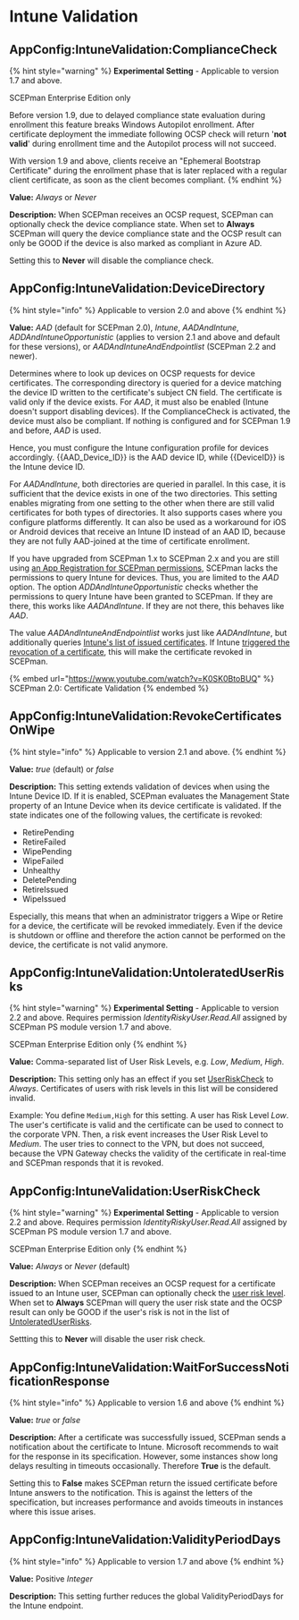 # Intune Validation

## AppConfig:IntuneValidation:ComplianceCheck

{% hint style="warning" %}
**Experimental Setting** - Applicable to version 1.7 and above.

SCEPman Enterprise Edition only

Before version 1.9, due to delayed compliance state evaluation during enrollment this feature breaks Windows Autopilot enrollment. After certificate deployment the immediate following OCSP check will return '**not valid**' during enrollment time and the Autopilot process will not succeed.

With version 1.9 and above, clients receive an "Ephemeral Bootstrap Certificate" during the enrollment phase that is later replaced with a regular client certificate, as soon as the client becomes compliant.
{% endhint %}

**Value:** _Always_ or _Never_

**Description:** When SCEPman receives an OCSP request, SCEPman can optionally check the device compliance state. When set to **Always** SCEPman will query the device compliance state and the OCSP result can only be GOOD if the device is also marked as compliant in Azure AD.

Setting this to **Never** will disable the compliance check.

## AppConfig:IntuneValidation:DeviceDirectory

{% hint style="info" %}
Applicable to version 2.0 and above
{% endhint %}

**Value:** _AAD_ (default for SCEPman 2.0), _Intune_, _AADAndIntune_, _ADDAndIntuneOpportunistic_ (applies to version 2.1 and above and default for these versions), or _AADAndIntuneAndEndpointlist_ (SCEPman 2.2 and newer).

Determines where to look up devices on OCSP requests for device certificates. The corresponding directory is queried for a device matching the device ID written to the certificate's subject CN field. The certificate is valid only if the device exists. For _AAD_, it must also be enabled (Intune doesn't support disabling devices). If the ComplianceCheck is activated, the device must also be compliant. If nothing is configured and for SCEPman 1.9 and before, _AAD_ is used.

Hence, you must configure the Intune configuration profile for devices accordingly. \{{AAD\_Device\_ID\}} is the AAD device ID, while \{{DeviceID\}} is the Intune device ID.

For _AADAndIntune_, both directories are queried in parallel. In this case, it is sufficient that the device exists in one of the two directories. This setting enables migrating from one setting to the other when there are still valid certificates for both types of directories. It also supports cases where you configure platforms differently. It can also be used as a workaround for iOS or Android devices that receive an Intune ID instead of an AAD ID, because they are not fully AAD-joined at the time of certificate enrollment.

If you have upgraded from SCEPman 1.x to SCEPman 2.x and you are still using [an App Registration for SCEPman permissions](../../../scepman-deployment/permissions/azure-app-registration.md), SCEPman lacks the permissions to query Intune for devices. Thus, you are limited to the _AAD_ option. The option _ADDAndIntuneOpportunistic_ checks whether the permissions to query Intune have been granted to SCEPman. If they are there, this works like _AADAndIntune_. If they are not there, this behaves like _AAD_.

The value _AADAndIntuneAndEndpointlist_ works just like _AADAndIntune_, but additionally queries [Intune's list of issued certificates](https://endpoint.microsoft.com/#view/Microsoft\_Intune\_DeviceSettings/DevicesMonitorMenu/\~/certificateReport). If Intune [triggered the revocation of a certificate](https://learn.microsoft.com/en-us/mem/intune/protect/remove-certificates#scep-certificates), this will make the certificate revoked in SCEPman.

{% embed url="https://www.youtube.com/watch?v=K0SK0BtoBUQ" %}
SCEPman 2.0: Certificate Validation
{% endembed %}

## AppConfig:IntuneValidation:RevokeCertificatesOnWipe

{% hint style="info" %}
Applicable to version 2.1 and above.
{% endhint %}

**Value:** _true_ (default) or _false_

**Description:** This setting extends validation of devices when using the Intune Device ID. If it is enabled, SCEPman evaluates the Management State property of an Intune Device when its device certificate is validated. If the state indicates one of the following values, the certificate is revoked:

* RetirePending
* RetireFailed
* WipePending
* WipeFailed
* Unhealthy
* DeletePending
* RetireIssued
* WipeIssued

Especially, this means that when an administrator triggers a Wipe or Retire for a device, the certificate will be revoked immediately. Even if the device is shutdown or offline and therefore the action cannot be performed on the device, the certificate is not valid anymore.

## AppConfig:IntuneValidation:UntoleratedUserRisks

{% hint style="warning" %}
**Experimental Setting** - Applicable to version 2.2 and above. Requires permission _IdentityRiskyUser.Read.All_ assigned by SCEPman PS module version 1.7 and above.

SCEPman Enterprise Edition only
{% endhint %}

**Value:** Comma-separated list of User Risk Levels, e.g. _Low_, _Medium_, _High_.

**Description:** This setting only has an effect if you set [UserRiskCheck](intune-validation.md#appconfig-intunevalidation-userriskcheck) to _Always_. Certificates of users with risk levels in this list will be considered invalid.

Example: You define `Medium,High` for this setting. A user has Risk Level _Low_. The user's certificate is valid and the certificate can be used to connect to the corporate VPN. Then, a risk event increases the User Risk Level to _Medium_. The user tries to connect to the VPN, but does not succeed, because the VPN Gateway checks the validity of the certificate in real-time and SCEPman responds that it is revoked.

## AppConfig:IntuneValidation:UserRiskCheck

{% hint style="warning" %}
**Experimental Setting** - Applicable to version 2.2 and above. Requires permission _IdentityRiskyUser.Read.All_ assigned by SCEPman PS module version 1.7 and above.

SCEPman Enterprise Edition only
{% endhint %}

**Value:** _Always_ or _Never_ (default)

**Description:** When SCEPman receives an OCSP request for a certificate issued to an Intune user, SCEPman can optionally check the [user risk level](https://docs.microsoft.com/en-us/azure/active-directory/identity-protection/concept-identity-protection-risks#user-linked-detections). When set to **Always** SCEPman will query the user risk state and the OCSP result can only be GOOD if the user's risk is not in the list of [UntoleratedUserRisks](intune-validation.md#appconfig-intunevalidation-untolerateduserrisks).

Settting this to **Never** will disable the user risk check.

## AppConfig:IntuneValidation:WaitForSuccessNotificationResponse

{% hint style="info" %}
Applicable to version 1.6 and above
{% endhint %}

**Value:** _true_ or _false_

**Description:** After a certificate was successfully issued, SCEPman sends a notification about the certificate to Intune. Microsoft recommends to wait for the response in its specification. However, some instances show long delays resulting in timeouts occasionally. Therefore **True** is the default.

Setting this to **False** makes SCEPman return the issued certificate before Intune answers to the notification. This is against the letters of the specification, but increases performance and avoids timeouts in instances where this issue arises.

## AppConfig:IntuneValidation:ValidityPeriodDays

{% hint style="info" %}
Applicable to version 1.7 and above
{% endhint %}

**Value:** Positive _Integer_

**Description:** This setting further reduces the global ValidityPeriodDays for the Intune endpoint.
